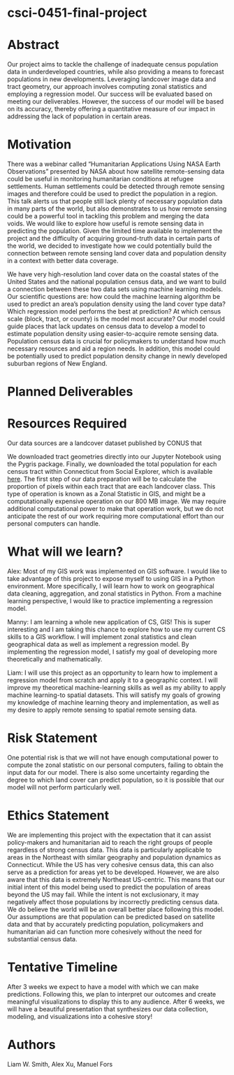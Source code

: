# csci-0451-final-project

# Abstract
Our project aims to tackle the challenge of inadequate census population data in underdeveloped countries, while also providing a means to forecast populations in new developments. Leveraging landcover image data and tract geometry, our approach involves computing zonal statistics and employing a regression model. Our success will be evaluated based on meeting our deliverables. However, the success of our model will be based on its accuracy, thereby offering a quantitative measure of our impact in addressing the lack of population in certain areas.

# Motivation
There was a webinar called “Humanitarian Applications Using NASA Earth Observations” presented by NASA about how satellite remote-sensing data could be useful in monitoring humanitarian conditions at refugee settlements. Human settlements could be detected through remote sensing images and therefore could be used to predict the population in a region. This talk alerts us that people still lack plenty of necessary population data in many parts of the world, but also demonstrates to us how remote sensing could be a powerful tool in tackling this problem and merging the data voids. We would like to explore how useful is remote sensing data in predicting the population. Given the limited time available to implement the project and the difficulty of acquiring ground-truth data in certain parts of the world, we decided to investigate how we could potentially build the connection between remote sensing land cover data and population density in a context with better data coverage. 

We have very high-resolution land cover data on the coastal states of the United States and the national population census data, and we want to build a connection between these two data sets using machine learning models. Our scientific questions are: how could the machine learning algorithm be used to predict an area’s population density using the land cover type data? Which regression model performs the best at prediction? At which census scale (block, tract, or county) is the model most accurate? Our model could guide places that lack updates on census data to develop a model to estimate population density using easier-to-acquire remote sensing data. Population census data is crucial for policymakers to understand how much necessary resources and aid a region needs. In addition, this model could be potentially used to predict population density change in newly developed suburban regions of New England.


# Planned Deliverables

# Resources Required
Our data sources are a landcover dataset published by CONUS that 

We downloaded tract geometries directly into our Jupyter Notebook using the Pygris package.
Finally, we downloaded the total population for each census tract within Connecticut from Social Explorer, which is available [here](data/population.csv).
The first step of our data preparation will be to calculate the proportion of pixels within each tract that are each landcover class.
This type of operation is known as a Zonal Statistic in GIS, and might be a computationally expensive operation on our 800 MB image.
We may require additional computational power to make that operation work, but we do not anticipate the rest of our work requiring more computational effort than our personal computers can handle.


# What will we learn?
Alex: Most of my GIS work was implemented on GIS software. I would like to take advantage of this project to expose myself to using GIS in a Python environment. More specifically, I will learn how to work on geographical data cleaning, aggregation, and zonal statistics in Python. From a machine learning perspective, I would like to practice implementing a regression model. 

Manny: I am learning a whole new application of CS, GIS! This is super interesting and I am taking this chance to explore how to use my current CS skills to a GIS workflow. I will implement zonal statistics and clean geographical data as well as implement a regression model. By implementing the regression model, I satisfy my goal of developing more theoretically and mathematically. 

Liam: I will use this project as an opportunity to learn how to implement a regression model from scratch and apply it to a geographic context. I will improve my theoretical machine-learning skills as well as my ability to apply machine learning-to spatial datasets. This will satisfy my goals of growing my knowledge of machine learning theory and implementation, as well as my desire to apply remote sensing to spatial remote sensing data.

# Risk Statement
One potential risk is that we will not have enough computational power to compute the zonal statistic on our personal computers, failing to obtain the input data for our model.
There is also some uncertainty regarding the degree to which land cover can predict population, so it is possible that our model will not perform particularly well.

# Ethics Statement
We are implementing this project with the expectation that it can assist policy-makers and humanitarian aid to reach the right groups of people regardless of strong census data. This data is particularly applicable to areas in the Northeast with similar geography and population dynamics as Connecticut. While the US has very cohesive census data, this can also serve as a prediction for areas yet to be developed. However, we are also aware that this data is extremely Northeast US-centric. This means that our initial intent of this model being used to predict the population of areas beyond the US may fail. While the intent is not exclusionary, it may negatively affect those populations by incorrectly predicting census data. 
We do believe the world will be an overall better place following this model. Our assumptions are that population can be predicted based on satellite data and that by accurately predicting population, policymakers and humanitarian aid can function more cohesively without the need for substantial census data.

# Tentative Timeline
After 3 weeks we expect to have a model with which we can make predictions. Following this, we plan to interpret our outcomes and create meaningful visualizations to display this to any audience. After 6 weeks, we will have a beautiful presentation that synthesizes our data collection, modeling, and visualizations into a cohesive story!

# Authors 
Liam W. Smith, Alex Xu, Manuel Fors

